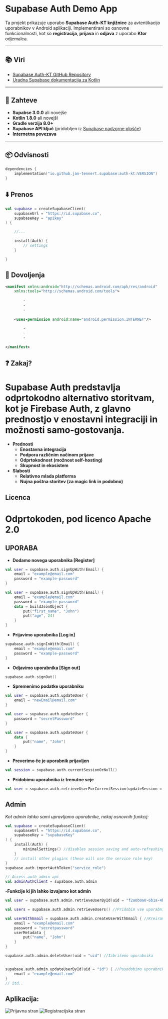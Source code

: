 # Supabase Auth Demo App

Ta projekt prikazuje uporabo **Supabase Auth-KT knjižnice** za avtentikacijo uporabnikov v Android aplikaciji. Implementirani so osnovne funkcionalnosti, kot so **registracija**, **prijava** in **odjava** z uporabo **Ktor** odjemalca.

---

## 📚 Viri

- [Supabase Auth-KT GitHub Repository](https://github.com/supabase-community/supabase-kt/tree/master/Auth)
- [Uradna Supabase dokumentacija za Kotlin](https://supabase.com/docs/reference/kotlin/auth-signup)

---

## 🔧 Zahteve

- **Supabse 3.0.0** ali novejše
- **Kotlin 1.8.0** ali novejši
- **Gradle verzija 8.0+**
- **Supabase API ključ** (pridobljen iz [Supabase nadzorne plošče](https://supabase.com))
- **Internetna povezava** 

---

## 📦 Odvisnosti

```kotlin
dependencies {
    implementation("io.github.jan-tennert.supabase:auth-kt:VERSION")
}
```
##  ⬇️ Prenos
```kotlin
val supabase = createSupabaseClient(
    supabaseUrl = "https://id.supabase.co",
    supabaseKey = "apikey"
) {

    //...

    install(Auth) {
        // settings
    }

}
```

## 🔑 Dovoljenja

```xml
<manifest xmlns:android="http://schemas.android.com/apk/res/android"  
    xmlns:tools="http://schemas.android.com/tools">
    
        -
        -
        -
                
    <uses-permission android:name="android.permission.INTERNET"/>

        -
        -
        -
        
</manifest>
```


## ❓ Zakaj?

# Supabase Auth predstavlja odprtokodno alternativo storitvam, kot je Firebase Auth, z glavno prednostjo v enostavni integraciji in možnosti samo-gostovanja.

- **Prednosti**
  - **Enostavna integracija**
  - **Podpora različnim načinom prijave**
  - **Odprtokodnost (možnost self-hosting)**
  - **Skupnost in ekosistem**
- **Slabosti**
  - **Relativno mlada platforma**
  - **Nujna poštna storitev (za magic link in podobno)**

## Licenca
# Odprtokoden, pod licenco Apache 2.0

## UPORABA
- **Dodamo novega uporabnika [Register]**
```kotlin
val user = supabase.auth.signUpWith(Email) {
    email = "example@email.com"
    password = "example-password"
}

val user = supabase.auth.signUpWith(Email) {
    email = "example@email.com"
    password = "example-password"
    data = buildJsonObject {
        put("first_name", "John")
        put("age", 24)
    }
}

```

- **Prijavimo uporabnika [Log in]**
```kotlin
supabase.auth.signInWith(Email) {
    email = "example@email.com"
    password = "example-password"
}


```
- **Odjavimo uporabnika [Sign out]**
```kotlin
supabase.auth.signOut()
```

- **Spremenimo podatke uporabniku**
```kotlin
val user = supabase.auth.updateUser {
    email = "newEmail@email.com"
}

val user = supabase.auth.updateUser {
    password = "secretPassword"
}

val user = supabase.auth.updateUser {
    data {
        put("name", "John")
    }
}
```

- **Preverimo če je uporabnik prijavljen**
```kotlin
val session = supabase.auth.currentSessionOrNull()
```

- **Pridobimu uporabnika iz trenutne seje**
```kotlin
val user = supabase.auth.retrieveUserForCurrentSession(updateSession = true)

``````
## Admin
*Kot admin lahko sami upravljamo uporabnike, nekaj osnovnih funkcij:*
```kotlin
val supabase = createSupabaseClient(
    supabaseUrl = "https://id.supabase.co",
    supabaseKey = "supabaseKey"
) {
    install(Auth) {
        minimalSettings() //disables session saving and auto-refreshing
    }
    // install other plugins (these will use the service role key)
}
supabase.auth.importAuthToken("service_role")

// Access auth admin api
val adminAuthClient = supabase.auth.admin
```
-**Funkcije ki jih lahko izvajamo kot admin**

```kotlin
val user = supabase.auth.admin.retrieveUserById(uid = "f2a0b0a0-6b1a-4b7a-8f1a-4b7a6b1a8f1a") //Pridobimo uporabinika po ID-ju

val users = supabase.auth.admin.retrieveUsers() //Pridobim vse uporabnike

val userWithEmail = supabase.auth.admin.createUserWithEmail { //Kreiramo uporabnika
    email = "example@email.com"
    password = "secretpassword"
    userMetadata {
        put("name", "John")
    }
}

supabase.auth.admin.deleteUser(uid = "uid") //Izbrišemo uporabnika


supabase.auth.admin.updateUserById(uid = "id") { //Posodobimo uporabnika
    email = "example@email.com"
}
// itd..
```

## Aplikacija:
![Prijavna stran](login_screen.PNG)
![Registracijska stran](register_screen.PNG)